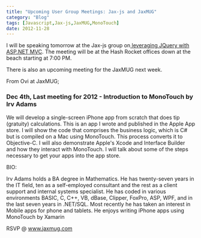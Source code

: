 ```yaml
---
title: "Upcoming User Group Meetings: Jax-js and JaxMUG"
category: "Blog"
tags: [Javascript,Jax-js,JaxMUG,MonoTouch]
date: 2012-11-28
---
```



I will be speaking tomorrow at the Jax-js group on[ leveraging JQuery with ASP.NET MVC](http://www.meetup.com/Jax-js/events/92031582/ "JQuery ASP.NET MVC"). The meeting will be at the Hash Rocket offices down at the beach starting at 7:00 PM. 

There is also an upcoming meeting for the JaxMUG next week. 

From Ovi at JaxMUG;

### Dec 4th, Last meeting for 2012 - Introduction to MonoTouch by Irv Adams

We will develop a single-screen iPhone app from scratch that does tip (gratuity) calculations. This is an app I wrote and published in the Apple App store. I will show the code that comprises the business logic, which is C# but is compiled on a Mac using MonoTouch. This process converts it to Objective-C. I will also demonstrate Apple's Xcode and Interface Builder and how they interact with MonoTouch. I will talk about some of the steps necessary to get your apps into the app store.   

BIO:   

Irv Adams holds a BA degree in Mathematics. He has twenty-seven years in the IT field, ten as a self-employed consultant and the rest as a client support and internal systems specialist. He has coded in various environments BASIC, C, C++, VB, dBase, Clipper, FoxPro, ASP, WPF, and in the last seven years in .NET/SQL. Most recently he has taken an interest in Mobile apps for phone and tablets. He enjoys writing iPhone apps using MonoTouch by Xamarin   

RSVP @ www.jaxmug.com